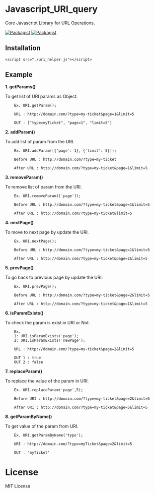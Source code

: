# Javascript_URI_query
Core Javascript Library for URL Operations.

[![Packagist](https://img.shields.io/badge/release-v1.0-blue.svg)](https://github.com/global-source/javascript_uri_query/releases/tag/1.0)
[![Packagist](https://img.shields.io/badge/tests-success-brightgreen.svg)](https://github.com/global-source/javascript_uri_query/releases/tag/1.0)

## Installation

    <script src="./uri_helper.js"></script>
    
## Example
  
  **1. getParams()**
  
  To get list of URI params as Object.    
    
        Ex. URI.getParam();
        
        URL : http://domain.com/?type=my-ticket&page=1&limit=5
        
        OUT : ["type=myTicket", "page=1", "limit=5"]
        
        

**2. addParam()**
  
To add list of param from the URI.    
    
        Ex. URI.addParam([{'page': 1}, {'limit': 5}]);
        
        Before URL : http://domain.com/?type=my-ticket
        
        After URL : http://domain.com/?type=my-ticket&page=1&limit=5
        

**3. removeParam()**  
  
To remove list of param from the URI.
  
        Ex. URI.removeParam(['page']);
        
        Before URL : http://domain.com/?type=my-ticket&page=1&limit=5
        
        After URL : http://domain.com/?type=my-ticket&limit=5
        
     
**4. nextPage()**
  
To move to next page by update the URI.
    
        Ex. URI.nextPage();
        
        Before URL : http://domain.com/?type=my-ticket&page=1&limit=5
        
        After URL : http://domain.com/?type=my-ticket&page=2&limit=5
        
     
**5. prevPage()**
    
To go back to previous page by update the URI.
    
        Ex. URI.prevPage();
        
        Before URL : http://domain.com/?type=my-ticket&page=2&limit=5
        
        After URL : http://domain.com/?type=my-ticket&page=1&limit=5
        
        
**6. isParamExists()**
  
To check the param is exist in URI or Not.
    
        Ex.         
        1: URI.isParamExists('page');        
        2: URI.isParamExists('newPage');
        
        URL : http://domain.com/?type=my-ticket&page=2&limit=5
        
        OUT 1 : true
        OUT 2 : false
        
        
**7. replaceParam()**
  
To replace the value of the param in URI.
    
        Ex. URI.replaceParam('page',5);
        
        Before URI : http://domain.com/?type=my-ticket&page=2&limit=5
        
        After URI : http://domain.com/?type=my-ticket&page=5&limit=5
        
           
**8. getParamByName()**
  
To get value of the param from URI.
    
        Ex. URI.getParamByName('type');
        
        URI : http://domain.com/?type=myTicket&page=2&limit=5
        
        OUT : 'myTicket'
        
        
# License 
   
   MIT License
